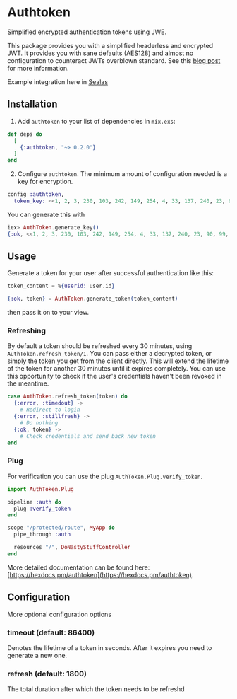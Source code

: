 # Authtoken

Simplified encrypted authentication tokens using JWE.

This package provides you with a simplified headerless and encrypted JWT. It provides you with sane defaults (AES128) and almost no configuration to counteract JWTs overblown standard. See this [blog post](https://sealas.at/blog/2017-12/tokens-cookies-and-sessions-an-auth-story-part-1/) for more information.

Example integration here in [Sealas](https://github.com/Brainsware/sealas)

## Installation

1. Add `authtoken` to your list of dependencies in `mix.exs`:

```elixir
def deps do
  [
    {:authtoken, "~> 0.2.0"}
  ]
end
```

2. Configure `authtoken`. The minimum amount of configuration needed is a key for encryption.

```elixir
config :authtoken,
  token_key: <<1, 2, 3, 230, 103, 242, 149, 254, 4, 33, 137, 240, 23, 90, 99, 250>>
```

You can generate this with

```elixir
iex> AuthToken.generate_key()
{:ok, <<1, 2, 3, 230, 103, 242, 149, 254, 4, 33, 137, 240, 23, 90, 99, 250>>}
```

## Usage

Generate a token for your user after successful authentication like this:

```elixir
token_content = %{userid: user.id}

{:ok, token} = AuthToken.generate_token(token_content)
```

then pass it on to your view.

### Refreshing

By default a token should be refreshed every 30 minutes, using `AuthToken.refresh_token/1`.
You can pass either a decrypted token, or simply the token you get from the client directly.
This will extend the lifetime of the token for another 30 minutes until it expires completely.
You can use this opportunity to check if the user's credentials haven't been revoked in the meantime.

```elixir
case AuthToken.refresh_token(token) do
  {:error, :timedout} ->
    # Redirect to login
  {:error, :stillfresh} ->
    # Do nothing
  {:ok, token} ->
    # Check credentials and send back new token
end
```

### Plug

For verification you can use the plug `AuthToken.Plug.verify_token`.

```elixir
import AuthToken.Plug

pipeline :auth do
  plug :verify_token
end

scope "/protected/route", MyApp do
  pipe_through :auth

  resources "/", DoNastyStuffController
end
```

More detailed documentation can be found here: [https://hexdocs.pm/authtoken](https://hexdocs.pm/authtoken).

## Configuration

More optional configuration options

### timeout (default: 86400)

Denotes the lifetime of a token in seconds. After it expires you need to generate a new one.

### refresh (default: 1800)

The total duration after which the token needs to be refreshd
